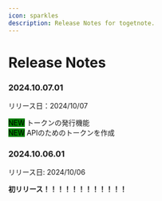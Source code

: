 ```yaml
---
icon: sparkles
description: Release Notes for togetnote.
---
```


# Release Notes

### 2024.10.07.01

リリース日：2024/10/07

<mark style="background-color:green;">NEW</mark> トークンの発行機能\
<mark style="background-color:green;">NEW</mark> APIのためのトークンを作成

### 2024.10.06.01

リリース日: 2024/10/06

**初リリース！！！！！！！！！！！！**
